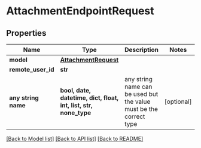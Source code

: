 # AttachmentEndpointRequest


## Properties
Name | Type | Description | Notes
------------ | ------------- | ------------- | -------------
**model** | [**AttachmentRequest**](AttachmentRequest.md) |  | 
**remote_user_id** | **str** |  | 
**any string name** | **bool, date, datetime, dict, float, int, list, str, none_type** | any string name can be used but the value must be the correct type | [optional]

[[Back to Model list]](../README.md#documentation-for-models) [[Back to API list]](../README.md#documentation-for-api-endpoints) [[Back to README]](../README.md)


